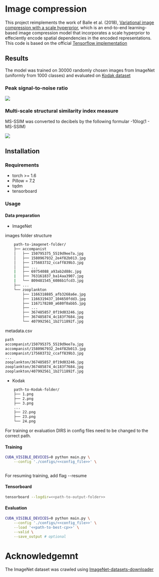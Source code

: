 # Image compression

This project reimplements the work of Balle et al. (2018), [Variational image compression with a scale hyperprior](https://arxiv.org/abs/1802.01436), which is an end-to-end learning-based image compression model that incorporates a scale hyperprior to effeciently encode spatial dependencies in the encoded representations. This code is based on the official [Tensorflow implementation](https://github.com/tensorflow/compression)

## Results
The model was trained on 30000 randomly chosen images from ImageNet (uniformly from 1000 classes) and evaluated on [Kodak dataset](http://r0k.us/graphics/kodak/)
### Peak signal-to-noise ratio
![](https://raw.githubusercontent.com/hieu1999210/image-compression/figures/psnr.png)

### Multi-scale structural similarity index measure
MS-SSIM was converted to decibels by the following formular -10log(1 - MS-SSIM)

![](https://raw.githubusercontent.com/hieu1999210/image-compression/figures/ms_ssim.png)


## Installation

### Requirements
- torch >= 1.6
- Pillow = 7.2
- tqdm
- tensorboard

### Usage

#### Data preparation
- ImageNet

images folder structure
```bash
    path-to-imagenet-folder/
    ├── accompanist
    │   ├── 150795375_5519d9ee7a.jpg
    │   ├── 1580967932_2e4f82b013.jpg
    │   ├── 175603732_ccaff839b3.jpg
    │   ├── ...
    |   ├── 69754088_a93ab2d88c.jpg
    |   ├── 763161837_ba14aa3907.jpg
    |   └── 809481545_6086b1fcd3.jpg
    ├── ...
    └── zooplankton
        ├── 1166318885_afb3268a6e.jpg
        ├── 1166319437_104650fdd3.jpg
        ├── 1167178280_a680f0abb5.jpg
        ├── ...
        ├── 367485857_0f19d03246.jpg
        ├── 367485874_4c183f7684.jpg
        └── 407992561_1b2711892f.jpg
```

metadata.csv
```bash
path
accompanist/150795375_5519d9ee7a.jpg
accompanist/1580967932_2e4f82b013.jpg
accompanist/175603732_ccaff839b3.jpg
...
zooplankton/367485857_0f19d03246.jpg
zooplankton/367485874_4c183f7684.jpg
zooplankton/407992561_1b2711892f.jpg
```

- Kodak
```bash
    path-to-Kodak-folder/
    ├── 1.png
    ├── 2.png
    ├── 3.png
    ...
    ├── 22.png
    ├── 23.png
    └── 24.png
```

For training or evaluation DIRS in config files need to be changed to the correct path.

#### Training
```bash
CUDA_VISIBLE_DEVICES=0 python main.py \
    --config './configs/<<config_file>>' \
    
```
For resuming training, add flag --resume

#### Tensorboard
```bash
tensorboard --logdir=<<path-to-output-folder>>
```
#### Evaluation
```bash
CUDA_VISIBLE_DEVICES=0 python main.py \
    --config './configs/<<config_file>>' \
    --load '<<path-to-best-cp>>' \
    --valid \
    --save_output # optional
```

# Acknowledgemnt
The ImageNet dataset was crawled using [ImageNet-datasets-downloader](https://github.com/mf1024/ImageNet-datasets-downloader)